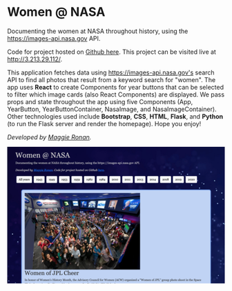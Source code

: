 # Women @ NASA

Documenting the women at NASA throughout history, using the https://images-api.nasa.gov API.  

Code for project hosted on [Github here](https://github.com/maggieee/women-at-NASA/). This project can be visited live at http://3.213.29.112/. 

This application fetches data using https://images-api.nasa.gov's search API to find all photos that result from a keyword search for "women". The app uses **React** to create Components for year buttons that can be selected to filter which image cards (also React Components) are displayed. We pass props and state throughout the app using five Components (App, YearButton, YearButtonContainer, NasaImage, and NasaImageContainer). Other technologies used include **Bootstrap**, **CSS**, **HTML**, **Flask**, and **Python** (to run the Flask server and render the homepage). Hope you enjoy!

*Developed by [Maggie Ronan](https://www.linkedin.com/in/maggie-ronan/).*

![Screenshot of Women @ NASA app!](/static/images/women-at-NASA-screenshot.png "Women @ NASA Screenshot")


